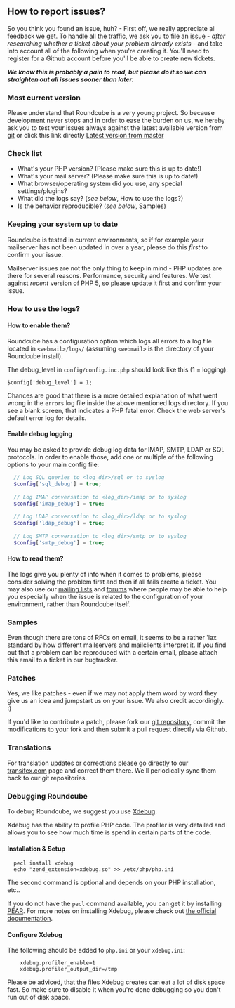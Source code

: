 ## How to report issues?

So you think you found an issue, huh? - First off, we really appreciate all feedback we get. To handle all the traffic, we ask you to file an [issue](/roundcube/roundcubemail/issues) - _after researching whether a ticket about your problem already exists_ - and take into account all of the following when you're creating it.  You'll need to register for a Github account before you'll be able to create new tickets.

***We know this is probably a pain to read, but please do it so we can straighten out all issues sooner than later.***

### Most current version

Please understand that Roundcube is a very young project. So because development never stops and in order to ease the burden on us, we hereby ask you to test your issues always against the latest available version from [git](/roundcube/roundcubemail) or click this link directly [Latest version from master](https://github.com/roundcube/roundcubemail/archive/master.zip)

### Check list

 * What's your PHP version? (Please make sure this is up to date!)
 * What's your mail server? (Please make sure this is up to date!)
 * What browser/operating system did you use, any special settings/plugins?
 * What did the logs say? (*see below*, How to use the logs?)
 * Is the behavior reproducible? (*see below*, Samples)

### Keeping your system up to date

Roundcube is tested in current environments, so if for example your mailserver has not been updated in over a year, please do this *first* to confirm your issue.

Mailserver issues are not the only thing to keep in mind - PHP updates are there for several reasons. Performance, security and features. We test against _recent_ version of PHP 5, so please update it first and confirm your issue.

### How to use the logs?

#### How to enable them?

Roundcube has a configuration option which logs all errors to a log file located in `<webmail>/logs/` (assuming `<webmail>` is the directory of your Roundcube install).

The debug_level in `config/config.inc.php` should look like this (1 = logging):

    $config['debug_level'] = 1;

Chances are good that there is a more detailed explanation of what went wrong in the `errors` log file inside the above mentioned logs directory. If you see a blank screen, that indicates a PHP fatal error. Check the web server's default error log for details.

#### Enable debug logging

You may be asked to provide debug log data for IMAP, SMTP, LDAP or SQL protocols. In order to enable those, add one or multiple of the following options to your main config file:

```php
  // Log SQL queries to <log_dir>/sql or to syslog
  $config['sql_debug'] = true;
  
  // Log IMAP conversation to <log_dir>/imap or to syslog
  $config['imap_debug'] = true;
  
  // Log LDAP conversation to <log_dir>/ldap or to syslog
  $config['ldap_debug'] = true;
    
  // Log SMTP conversation to <log_dir>/smtp or to syslog
  $config['smtp_debug'] = true;
```

#### How to read them?

The logs give you plenty of info when it comes to problems, please consider solving the problem first and then if all fails create a ticket. You may also use our [mailing lists](http://lists.roundcube.net) and [forums](http://roundcubeforum.net/) where people may be able to help you especially when the issue is related to the configuration of your environment, rather than Roundcube itself.

### Samples

Even though there are tons of RFCs on email, it seems to be a rather 'lax standard by how different mailservers and mailclients interpret it. If you find out that a problem can be reproduced with a certain email, please attach this email to a ticket in our bugtracker.

### Patches

Yes, we like patches - even if we may not apply them word by word they give us an idea and jumpstart us on your issue. We also credit accordingly. :)

If you'd like to contribute a patch, please fork our [git repository](https://github.com/roundcube/roundcubemail), commit the modifications to your fork and then submit a pull request directly via Github.

### Translations

For translation updates or corrections please go directly to our [transifex.com](https://www.transifex.com/projects/p/roundcube-webmail/) page and correct them there. We'll periodically sync them back to our git repositories.


### Debugging Roundcube

To debug Roundcube, we suggest you use [Xdebug](http://xdebug.org).

Xdebug has the ability to profile PHP code. The profiler is very detailed and allows you to see how much time is spend in certain parts of the code.

#### Installation & Setup

```
  pecl install xdebug
  echo "zend_extension=xdebug.so" >> /etc/php/php.ini
```

The second command is optional and depends on your PHP installation, etc..

If you do not have the `pecl` command available, you can get it by installing [PEAR](http://pear.php.net/). For more notes on installing Xdebug, please check out [the official documentation](http://www.xdebug.org/docs/install).

#### Configure Xdebug

The following should be added to `php.ini` or your `xdebug.ini`:
```
    xdebug.profiler_enable=1
    xdebug.profiler_output_dir=/tmp
```
Please be adviced, that the files Xdebug creates can eat a lot of disk space fast. So make sure to disable it when you're done debugging so you don't run out of disk space.
